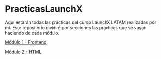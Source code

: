 # PracticasLaunchX
Aquí estarán todas las prácticas del curso LaunchX LATAM realizadas por mí.
Este repositorio dividiré por secciones las prácticas que se vayan haciendo de cada módulo.

[Módulo 1 - Frontend](./Módulo%201%20-%20Frontend/README.md)

[Módulo 2 - HTML](./Módulo%202%20-%20HTML/README.md)
